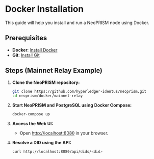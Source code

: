 # Docker Installation

This guide will help you install and run a NeoPRISM node using Docker.

## Prerequisites

- **Docker**: [Install Docker](https://docs.docker.com/get-docker/)
- **Git**: [Install Git](https://git-scm.com/downloads)

## Steps (Mainnet Relay Example)

1. **Clone the NeoPRISM repository:**
   ```bash
   git clone https://github.com/hyperledger-identus/neoprism.git
   cd neoprism/docker/mainnet-relay
   ```

2. **Start NeoPRISM and PostgreSQL using Docker Compose:**
   ```bash
   docker-compose up
   ```

3. **Access the Web UI:**
   - Open [http://localhost:8080](http://localhost:8080) in your browser.

4. **Resolve a DID using the API:**
   ```bash
   curl http://localhost:8080/api/dids/<did>
   ```
